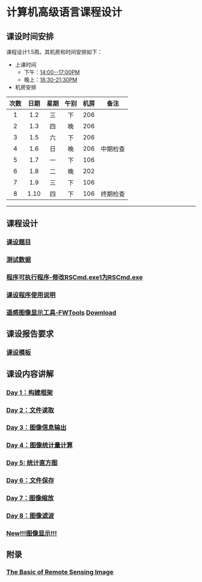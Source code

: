 # 计算机高级语言课程设计

## 课设时间安排
课程设计1.5周。其机房和时间安排如下：
- 上课时间
  - 下午：<u>14:00--17:00PM</u> 
  - 晚上：<u>18:30-21:30PM</u>
- 机房安排

|  次数  |  日期   |  星期  |  午别  |  机房  |  备注  |
| :--: | :---: | :--: | :--: | :--: | :--: |
|  1   | 1.2  |  三   |  下   | 206  |      |
|  2   | 1.3  |  四   |  晚   | 206  |      |
|  3   | 1.5  |  六   |  下   | 206  |      |
|  4   | 1.6  |  日   |  晚   | 206  | 中期检查 |
|  5   | 1.7  |  一   |  下   | 106  |      |
|  6   | 1.8  |  二   |  晚   | 202  |      |
|  7   | 1.9 |   三  |  下   | 106 |      |
|  8   | 1.10 |  四   |  下   | 106  | 终期检查 |

---

## 课程设计
### [课设题目](./CourseDesignSubject.md)
### [测试数据](../Projects/RSImage/data.rar/)
### [程序可执行程序-修改RSCmd.exe1为RSCmd.exe](../Projects/RSImage/RSCmd.exe1)
### [课设程序使用说明](../Projects/RSImage/RSCmdManual.pdf)
### [遥感图像显示工具-FWTools](../Projects/RSImage/OpenEV使用.pptx) [Download](http://home.gdal.org/fwtools/FWTools247.exe)

## 课设报告要求
### [课设模板](../Projects/RSImage/%E8%AF%BE%E7%A8%8B%E8%AE%BE%E8%AE%A1%E6%8A%A5%E5%91%8A%E6%A8%A1%E6%9D%BF.doc)

## 课设内容讲解
### [Day 1：构建框架](../CourseDesignD1_Frame.md)
### [Day 2：文件读取](../CourseDesignD2_FileIO.md)
### [Day 3：图像信息输出](../CourseDesignD3_Information.md)
### [Day 4：图像统计量计算](../CourseDesignD4_Calculate.md)
### [Day 5:  统计直方图](../CourseDesignD5_Histogram.md)
### [Day 6：文件保存](../CourseDesignD6_Save.md)
### [Day 7：图像缩放](../CourseDesignD7_Zoom.md)
### [Day 8：图像滤波](../CourseDesignD8_Filter.md)
### [New!!!图像显示!!!](./DisplayImageInConsole.md)

## 附录
### [The Basic of Remote Sensing Image](../Projects/RSImage/Basic_RS_Image.pdf)
